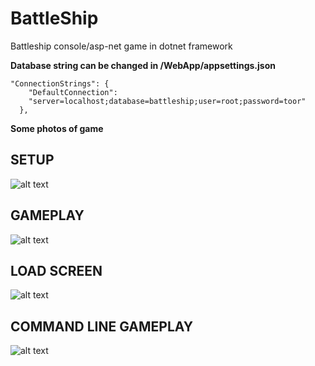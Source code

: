 # BattleShip
Battleship console/asp-net game in dotnet framework

**Database string can be changed in /WebApp/appsettings.json**

```
"ConnectionStrings": {
    "DefaultConnection":
    "server=localhost;database=battleship;user=root;password=toor"
  },
```

**Some photos of game**
## SETUP
![alt text](https://i.imgur.com/p22hUCz.jpg)

## GAMEPLAY
![alt text](https://i.imgur.com/WKnVgAH.jpg)

## LOAD SCREEN
![alt text](https://i.imgur.com/hrvpuaa.jpg)

## COMMAND LINE GAMEPLAY
![alt text](https://i.imgur.com/mWQ9g9n.jpg)
